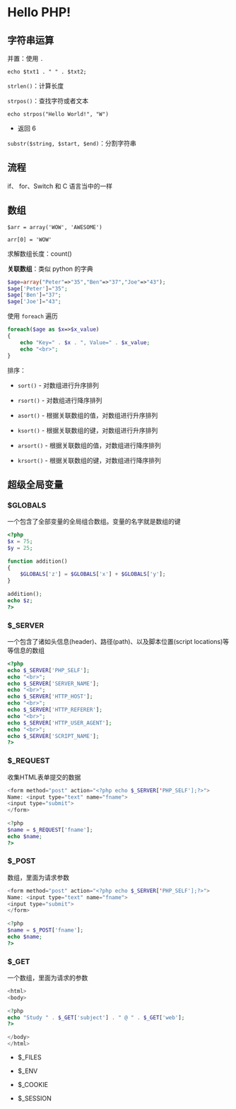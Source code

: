 # Hello PHP!

## 字符串运算

并置：使用 ` . `

`echo $txt1 . " " . $txt2;`

`strlen()`：计算长度

`strpos()`：查找字符或者文本

`echo strpos("Hello World!", "W")`

- 返回 6

`substr($string, $start, $end)`：分割字符串

## 流程

if、 for、Switch 和 C 语言当中的一样

## 数组

`$arr = array('WOW', 'AWESOME')`

`arr[0] = 'WOW'`

求解数组长度：count()

**关联数组**：类似 python 的字典

```PHP
$age=array("Peter"=>"35","Ben"=>"37","Joe"=>"43");
$age['Peter']="35";
$age['Ben']="37";
$age['Joe']="43";
```

使用 `foreach` 遍历

```PHP
foreach($age as $x=>$x_value)
{
    echo "Key=" . $x . ", Value=" . $x_value;
    echo "<br>";
}
```

排序：

- `sort()` - 对数组进行升序排列

- `rsort()` - 对数组进行降序排列

- `asort()` - 根据关联数组的值，对数组进行升序排列

- `ksort()` - 根据关联数组的键，对数组进行升序排列

- `arsort()` - 根据关联数组的值，对数组进行降序排列

- `krsort()` - 根据关联数组的键，对数组进行降序排列

## 超级全局变量

### $GLOBALS

一个包含了全部变量的全局组合数组。变量的名字就是数组的键

```PHP
<?php 
$x = 75; 
$y = 25;
 
function addition() 
{ 
    $GLOBALS['z'] = $GLOBALS['x'] + $GLOBALS['y']; 
}
 
addition(); 
echo $z; 
?>
```

### $_SERVER

一个包含了诸如头信息(header)、路径(path)、以及脚本位置(script locations)等等信息的数组

```PHP
<?php 
echo $_SERVER['PHP_SELF'];
echo "<br>";
echo $_SERVER['SERVER_NAME'];
echo "<br>";
echo $_SERVER['HTTP_HOST'];
echo "<br>";
echo $_SERVER['HTTP_REFERER'];
echo "<br>";
echo $_SERVER['HTTP_USER_AGENT'];
echo "<br>";
echo $_SERVER['SCRIPT_NAME'];
?>
```

### $_REQUEST

收集HTML表单提交的数据

```PHP
<form method="post" action="<?php echo $_SERVER['PHP_SELF'];?>">
Name: <input type="text" name="fname">
<input type="submit">
</form>
 
<?php 
$name = $_REQUEST['fname']; 
echo $name; 
?>
```

### $_POST

数组，里面为请求参数

```PHP
<form method="post" action="<?php echo $_SERVER['PHP_SELF'];?>">
Name: <input type="text" name="fname">
<input type="submit">
</form>
 
<?php 
$name = $_POST['fname']; 
echo $name; 
?>
```

### $_GET

一个数组，里面为请求的参数

```PHP
<html>
<body>
 
<?php 
echo "Study " . $_GET['subject'] . " @ " . $_GET['web'];
?>
 
</body>
</html>
```

- $_FILES

- $_ENV

- $_COOKIE

- $_SESSION